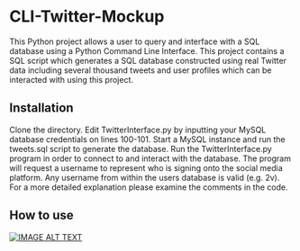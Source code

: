 # CLI-Twitter-Mockup

This Python project allows a user to query and interface with a SQL database using a Python Command Line Interface. This project contains a SQL script which generates a SQL database constructed using real Twitter data including several thousand tweets and user profiles which can be interacted with using this project.

## Installation

Clone the directory. Edit TwitterInterface.py by inputting your MySQL database credentials on lines 100-101. Start a MySQL instance and run the tweets.sql script to generate the database. Run the TwitterInterface.py program in order to connect to and interact with the database. The program will request a username to represent who is signing onto the social media platform. Any username from within the users database is valid (e.g. 2v). For a more detailed explanation please examine the comments in the code.  

## How to use

[![IMAGE ALT TEXT](http://img.youtube.com/vi/TKPDEqXJdto/0.jpg)](http://www.youtube.com/watch?v=TKPDEqXJdto "Video Title")
